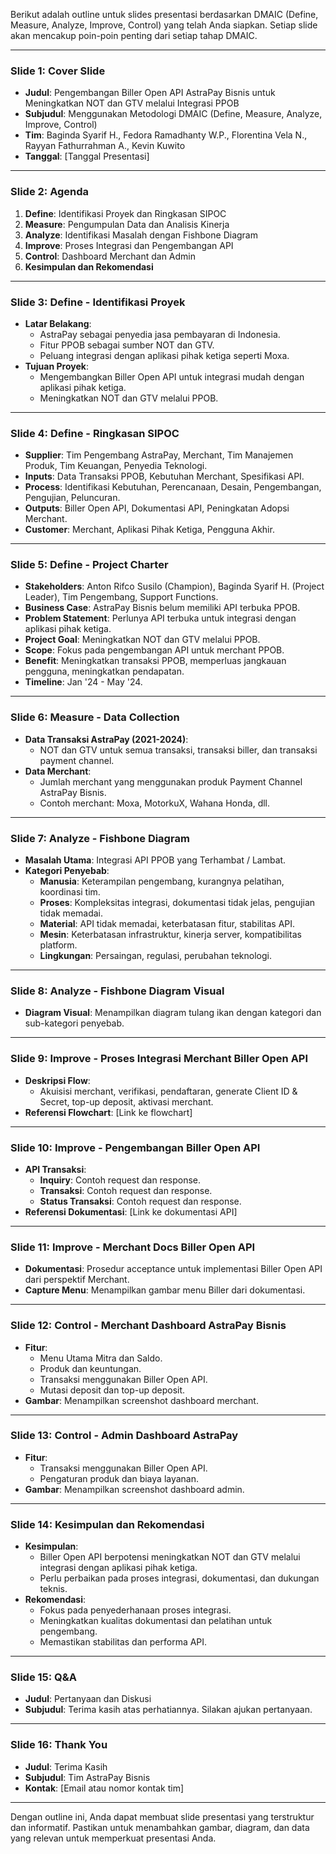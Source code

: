 Berikut adalah outline untuk slides presentasi berdasarkan DMAIC (Define, Measure, Analyze, Improve, Control) yang telah Anda siapkan. Setiap slide akan mencakup poin-poin penting dari setiap tahap DMAIC.

---

### **Slide 1: Cover Slide**
- **Judul**: Pengembangan Biller Open API AstraPay Bisnis untuk Meningkatkan NOT dan GTV melalui Integrasi PPOB
- **Subjudul**: Menggunakan Metodologi DMAIC (Define, Measure, Analyze, Improve, Control)
- **Tim**: Baginda Syarif H., Fedora Ramadhanty W.P., Florentina Vela N., Rayyan Fathurrahman A., Kevin Kuwito
- **Tanggal**: [Tanggal Presentasi]

---

### **Slide 2: Agenda**
1. **Define**: Identifikasi Proyek dan Ringkasan SIPOC
2. **Measure**: Pengumpulan Data dan Analisis Kinerja
3. **Analyze**: Identifikasi Masalah dengan Fishbone Diagram
4. **Improve**: Proses Integrasi dan Pengembangan API
5. **Control**: Dashboard Merchant dan Admin
6. **Kesimpulan dan Rekomendasi**

---

### **Slide 3: Define - Identifikasi Proyek**
- **Latar Belakang**:
    - AstraPay sebagai penyedia jasa pembayaran di Indonesia.
    - Fitur PPOB sebagai sumber NOT dan GTV.
    - Peluang integrasi dengan aplikasi pihak ketiga seperti Moxa.
- **Tujuan Proyek**:
    - Mengembangkan Biller Open API untuk integrasi mudah dengan aplikasi pihak ketiga.
    - Meningkatkan NOT dan GTV melalui PPOB.

---

### **Slide 4: Define - Ringkasan SIPOC**
- **Supplier**: Tim Pengembang AstraPay, Merchant, Tim Manajemen Produk, Tim Keuangan, Penyedia Teknologi.
- **Inputs**: Data Transaksi PPOB, Kebutuhan Merchant, Spesifikasi API.
- **Process**: Identifikasi Kebutuhan, Perencanaan, Desain, Pengembangan, Pengujian, Peluncuran.
- **Outputs**: Biller Open API, Dokumentasi API, Peningkatan Adopsi Merchant.
- **Customer**: Merchant, Aplikasi Pihak Ketiga, Pengguna Akhir.

---

### **Slide 5: Define - Project Charter**
- **Stakeholders**: Anton Rifco Susilo (Champion), Baginda Syarif H. (Project Leader), Tim Pengembang, Support Functions.
- **Business Case**: AstraPay Bisnis belum memiliki API terbuka PPOB.
- **Problem Statement**: Perlunya API terbuka untuk integrasi dengan aplikasi pihak ketiga.
- **Project Goal**: Meningkatkan NOT dan GTV melalui PPOB.
- **Scope**: Fokus pada pengembangan API untuk merchant PPOB.
- **Benefit**: Meningkatkan transaksi PPOB, memperluas jangkauan pengguna, meningkatkan pendapatan.
- **Timeline**: Jan '24 - May '24.

---

### **Slide 6: Measure - Data Collection**
- **Data Transaksi AstraPay (2021-2024)**:
    - NOT dan GTV untuk semua transaksi, transaksi biller, dan transaksi payment channel.
- **Data Merchant**:
    - Jumlah merchant yang menggunakan produk Payment Channel AstraPay Bisnis.
    - Contoh merchant: Moxa, MotorkuX, Wahana Honda, dll.

---

### **Slide 7: Analyze - Fishbone Diagram**
- **Masalah Utama**: Integrasi API PPOB yang Terhambat / Lambat.
- **Kategori Penyebab**:
    - **Manusia**: Keterampilan pengembang, kurangnya pelatihan, koordinasi tim.
    - **Proses**: Kompleksitas integrasi, dokumentasi tidak jelas, pengujian tidak memadai.
    - **Material**: API tidak memadai, keterbatasan fitur, stabilitas API.
    - **Mesin**: Keterbatasan infrastruktur, kinerja server, kompatibilitas platform.
    - **Lingkungan**: Persaingan, regulasi, perubahan teknologi.

---

### **Slide 8: Analyze - Fishbone Diagram Visual**
- **Diagram Visual**: Menampilkan diagram tulang ikan dengan kategori dan sub-kategori penyebab.

---

### **Slide 9: Improve - Proses Integrasi Merchant Biller Open API**
- **Deskripsi Flow**:
    - Akuisisi merchant, verifikasi, pendaftaran, generate Client ID & Secret, top-up deposit, aktivasi merchant.
- **Referensi Flowchart**: [Link ke flowchart]

---

### **Slide 10: Improve - Pengembangan Biller Open API**
- **API Transaksi**:
    - **Inquiry**: Contoh request dan response.
    - **Transaksi**: Contoh request dan response.
    - **Status Transaksi**: Contoh request dan response.
- **Referensi Dokumentasi**: [Link ke dokumentasi API]

---

### **Slide 11: Improve - Merchant Docs Biller Open API**
- **Dokumentasi**: Prosedur acceptance untuk implementasi Biller Open API dari perspektif Merchant.
- **Capture Menu**: Menampilkan gambar menu Biller dari dokumentasi.

---

### **Slide 12: Control - Merchant Dashboard AstraPay Bisnis**
- **Fitur**:
    - Menu Utama Mitra dan Saldo.
    - Produk dan keuntungan.
    - Transaksi menggunakan Biller Open API.
    - Mutasi deposit dan top-up deposit.
- **Gambar**: Menampilkan screenshot dashboard merchant.

---

### **Slide 13: Control - Admin Dashboard AstraPay**
- **Fitur**:
    - Transaksi menggunakan Biller Open API.
    - Pengaturan produk dan biaya layanan.
- **Gambar**: Menampilkan screenshot dashboard admin.

---

### **Slide 14: Kesimpulan dan Rekomendasi**
- **Kesimpulan**:
    - Biller Open API berpotensi meningkatkan NOT dan GTV melalui integrasi dengan aplikasi pihak ketiga.
    - Perlu perbaikan pada proses integrasi, dokumentasi, dan dukungan teknis.
- **Rekomendasi**:
    - Fokus pada penyederhanaan proses integrasi.
    - Meningkatkan kualitas dokumentasi dan pelatihan untuk pengembang.
    - Memastikan stabilitas dan performa API.

---

### **Slide 15: Q&A**
- **Judul**: Pertanyaan dan Diskusi
- **Subjudul**: Terima kasih atas perhatiannya. Silakan ajukan pertanyaan.

---

### **Slide 16: Thank You**
- **Judul**: Terima Kasih
- **Subjudul**: Tim AstraPay Bisnis
- **Kontak**: [Email atau nomor kontak tim]

---

Dengan outline ini, Anda dapat membuat slide presentasi yang terstruktur dan informatif. Pastikan untuk menambahkan gambar, diagram, dan data yang relevan untuk memperkuat presentasi Anda.